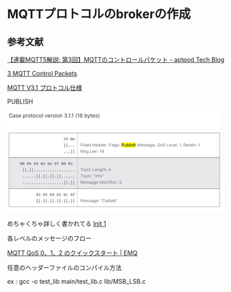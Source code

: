 # MQTTプロトコルのbrokerの作成


## 参考文献

[【連載MQTT5解説: 第3回】MQTTのコントロールパケット - aptpod Tech Blog](https://tech.aptpod.co.jp/entry/2024/02/02/100000)


[3 MQTT Control Packets](https://docs.solace.com/API/MQTT-311-Prtl-Conformance-Spec/MQTT%20Control%20Packets.htm)


[MQTT V3.1 プロトコル仕様](https://public.dhe.ibm.com/software/dw/jp/websphere/wmq/mqtt31_spec/mqtt-v3r1_ja.pdf)


PUBLISH

![alt text](image.png)


めちゃくちゃ詳しく書かれてる
[Init 1](https://codepr.github.io/posts/sol-mqtt-broker/)

各レベルのメッセージのフロー

[MQTT QoS 0、1、2 のクイックスタート | EMQ](https://www.emqx.com/ja/blog/introduction-to-mqtt-qos)


任意のヘッダーファイルのコンパイル方法

ex :  gcc -o test_lib main/test_lib.c lib/MSB_LSB.c

